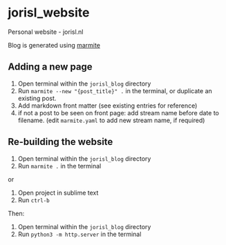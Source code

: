 # jorisl_website
Personal website - jorisl.nl

Blog is generated using [marmite](https://rochacbruno.github.io/marmite/)

## Adding a new page

1. Open terminal within the `jorisl_blog` directory
2. Run `marmite --new "{post_title}" .` in the terminal, or duplicate an existing post.
3. Add markdown front matter (see existing entries for reference)
4. if not a post to be seen on front page: add stream name before date to filename.
    (edit `marmite.yaml` to add new stream name, if required)

## Re-building the website

1. Open terminal within the `jorisl_blog` directory
2. Run `marmite .` in the terminal

or

1. Open project in sublime text
2. Run `ctrl-b`

Then:

1. Open terminal within the `jorisl_blog` directory
2. Run `python3 -m http.server` in the terminal